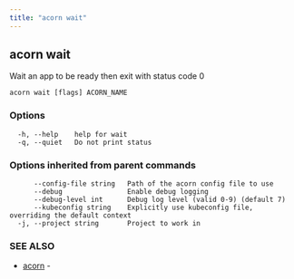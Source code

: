 ```yaml
---
title: "acorn wait"
---
```

## acorn wait

Wait an app to be ready then exit with status code 0

```
acorn wait [flags] ACORN_NAME
```

### Options

```
  -h, --help    help for wait
  -q, --quiet   Do not print status
```

### Options inherited from parent commands

```
      --config-file string   Path of the acorn config file to use
      --debug                Enable debug logging
      --debug-level int      Debug log level (valid 0-9) (default 7)
      --kubeconfig string    Explicitly use kubeconfig file, overriding the default context
  -j, --project string       Project to work in
```

### SEE ALSO

* [acorn](acorn.md)	 - 

